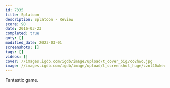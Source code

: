 ```yaml
---
id: 7335
title: Splatoon
description: Splatoon - Review
score: 90
date: 2016-03-23
completed: true
goty: []
modified_date: 2023-03-01
screenshots: []
tags: []
videos: []
cover: //images.igdb.com/igdb/image/upload/t_cover_big/co2hwo.jpg
image: //images.igdb.com/igdb/image/upload/t_screenshot_huge/zznl40xkeo6zkc7m7q0g.jpg
---
```

Fantastic game. 